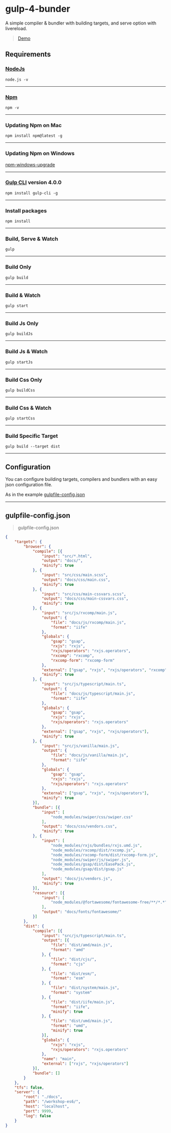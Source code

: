 # gulp-4-bunder

A simple compiler & bundler with building targets, and serve option with livereload.  

> [Demo](https://actarian.github.io/workshop-es6/)

## Requirements

### [NodeJs](https://nodejs.org/it/)
```
node.js -v
```
___

### [Npm](https://www.npmjs.com/)
```
npm -v
```
___
### Updating Npm on Mac
```
npm install npm@latest -g
```
___
### Updating Npm on Windows
[npm-windows-upgrade](https://www.npmjs.com/package/npm-windows-upgrade) 
___

### [Gulp CLI](https://github.com/angular/angular-cli) version 4.0.0
```
npm install gulp-cli -g
```
___

### Install packages
```
npm install
```
___

### Build, Serve & Watch 
```
gulp
```

___

### Build Only
```
gulp build
```
___

### Build & Watch 
```
gulp start
```
___

### Build Js Only
```
gulp buildJs
```
___

### Build Js & Watch 
```
gulp startJs
```
___

### Build Css Only
```
gulp buildCss
```
___

### Build Css & Watch 
```
gulp startCss
```
___

### Build Specific Target
```
gulp build --target dist
```
___

## Configuration

You can configure building targets, compilers and bundlers with an easy json configuration file.  

As in the example [gulpfile-config.json](https://github.com/actarian/workshop-es6/blob/master/gulpfile-config.json)

___

## gulpfile-config.json

> gulpfile-config.json

```json
{
	"targets": {
		"browser": {
			"compile": [{
				"input": "src/*.html",
				"output": "docs/",
				"minify": true
			}, {
				"input": "src/css/main.scss",
				"output": "docs/css/main.css",
				"minify": true
			}, {
				"input": "src/css/main-cssvars.scss",
				"output": "docs/css/main-cssvars.css",
				"minify": true
			}, {
				"input": "src/js/rxcomp/main.js",
				"output": {
					"file": "docs/js/rxcomp/main.js",
					"format": "iife"
				},
				"globals": {
					"gsap": "gsap",
					"rxjs": "rxjs",
					"rxjs/operators": "rxjs.operators",
					"rxcomp": "rxcomp",
					"rxcomp-form": "rxcomp-form"
				},
				"external": ["gsap", "rxjs", "rxjs/operators", "rxcomp", "rxcomp-form"],
				"minify": true
			}, {
				"input": "src/js/typescript/main.ts",
				"output": {
					"file": "docs/js/typescript/main.js",
					"format": "iife"
				},
				"globals": {
					"gsap": "gsap",
					"rxjs": "rxjs",
					"rxjs/operators": "rxjs.operators"
				},
				"external": ["gsap", "rxjs", "rxjs/operators"],
				"minify": true
			}, {
				"input": "src/js/vanilla/main.js",
				"output": {
					"file": "docs/js/vanilla/main.js",
					"format": "iife"
				},
				"globals": {
					"gsap": "gsap",
					"rxjs": "rxjs",
					"rxjs/operators": "rxjs.operators"
				},
				"external": ["gsap", "rxjs", "rxjs/operators"],
				"minify": true
			}],
			"bundle": [{
				"input": [
					"node_modules/swiper/css/swiper.css"
				],
				"output": "docs/css/vendors.css",
				"minify": true
			}, {
				"input": [
					"node_modules/rxjs/bundles/rxjs.umd.js",
					"node_modules/rxcomp/dist/rxcomp.js",
					"node_modules/rxcomp-form/dist/rxcomp-form.js",
					"node_modules/swiper/js/swiper.js",
					"node_modules/gsap/dist/EasePack.js",
					"node_modules/gsap/dist/gsap.js"
				],
				"output": "docs/js/vendors.js",
				"minify": true
			}],
			"resource": [{
				"input": [
					"node_modules/@fortawesome/fontawesome-free/**/*.*"
				],
				"output": "docs/fonts/fontawesome/"
			}]
		},
		"dist": {
			"compile": [{
				"input": "src/js/typescript/main.ts",
				"output": [{
					"file": "dist/amd/main.js",
					"format": "amd"
				}, {
					"file": "dist/cjs/",
					"format": "cjs"
				}, {
					"file": "dist/esm/",
					"format": "esm"
				}, {
					"file": "dist/system/main.js",
					"format": "system"
				}, {
					"file": "dist/iife/main.js",
					"format": "iife",
					"minify": true
				}, {
					"file": "dist/umd/main.js",
					"format": "umd",
					"minify": true
				}],
				"globals": {
					"rxjs": "rxjs",
					"rxjs/operators": "rxjs.operators"
				},
				"name": "main",
				"external": ["rxjs", "rxjs/operators"]
			}],
			"bundle": []
		}
	},
	"tfs": false,
	"server": {
		"root": "./docs",
		"path": "/workshop-es6/",
		"host": "localhost",
		"port": 9999,
		"log": false
	}
}
```
